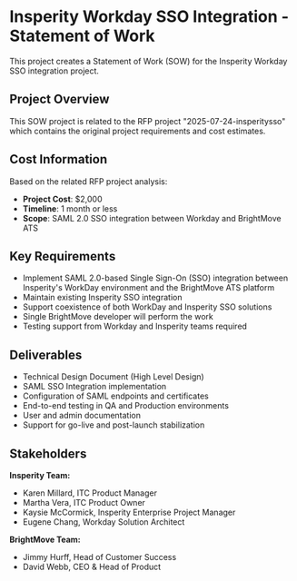 # Insperity Workday SSO Integration - Statement of Work

This project creates a Statement of Work (SOW) for the Insperity Workday SSO integration project.

## Project Overview

This SOW project is related to the RFP project "2025-07-24-insperitysso" which contains the original project requirements and cost estimates.

## Cost Information

Based on the related RFP project analysis:
- **Project Cost**: $2,000
- **Timeline**: 1 month or less
- **Scope**: SAML 2.0 SSO integration between Workday and BrightMove ATS

## Key Requirements

- Implement SAML 2.0-based Single Sign-On (SSO) integration between Insperity's WorkDay environment and the BrightMove ATS platform
- Maintain existing Insperity SSO integration
- Support coexistence of both WorkDay and Insperity SSO solutions
- Single BrightMove developer will perform the work
- Testing support from Workday and Insperity teams required

## Deliverables

- Technical Design Document (High Level Design)
- SAML SSO Integration implementation
- Configuration of SAML endpoints and certificates
- End-to-end testing in QA and Production environments
- User and admin documentation
- Support for go-live and post-launch stabilization

## Stakeholders

**Insperity Team:**
- Karen Millard, ITC Product Manager
- Martha Vera, ITC Product Owner
- Kaysie McCormick, Insperity Enterprise Project Manager
- Eugene Chang, Workday Solution Architect

**BrightMove Team:**
- Jimmy Hurff, Head of Customer Success
- David Webb, CEO & Head of Product
